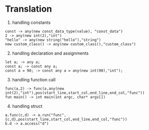 # Translation

1. handling constants
```
const -> any(new const_data_type(value), "const_data")
2 -> any(new int(2),"int")
"hello" -> any(new string("hello"),"string")
new custom_class() -> any(new custom_class(),"custom_class")
```

2. handling declaration and assignments
```
let a; -> any a;
const a; -> const any a;
const a = 90; -> const any a = any(new int(90),"int");
```

3. handling function call
```
func(a,2) -> func(a,any(new int(2),"int"),pos(start_line,start_col,end_line,end_col,"func")) 
fun main() -> int main(int argc, char* argv[]) 
```

4. handling struct
```
a.func(c,d) -> a.run("func",{c,d},pos(start_line,start_col,end_line,end_col,"func"))
b.d -> a.access("d")
```